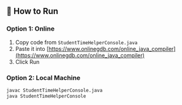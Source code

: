 ## 🚀 How to Run

### Option 1: Online
1. Copy code from `StudentTimeHelperConsole.java`
2. Paste it into [https://www.onlinegdb.com/online_java_compiler](https://www.onlinegdb.com/online_java_compiler)
3. Click Run

### Option 2: Local Machine
```bash
javac StudentTimeHelperConsole.java
java StudentTimeHelperConsole

